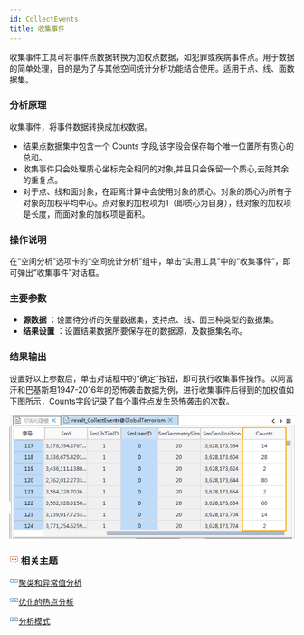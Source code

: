 ```yaml
---
id: CollectEvents
title: 收集事件
---
```

收集事件工具可将事件点数据转换为加权点数据，如犯罪或疾病事件点。用于数据的简单处理，目的是为了与其他空间统计分析功能结合使用。适用于点、线、面数据集。

### 分析原理

收集事件，将事件数据转换成加权数据。

  * 结果点数据集中包含一个 Counts 字段,该字段会保存每个唯一位置所有质心的总和。
  * 收集事件只会处理质心坐标完全相同的对象,并且只会保留一个质心,去除其余的重复点。
  * 对于点、线和面对象，在距离计算中会使用对象的质心。对象的质心为所有子对象的加权平均中心。点对象的加权项为1（即质心为自身），线对象的加权项是长度，而面对象的加权项是面积。

### 操作说明

在“空间分析”选项卡的“空间统计分析”组中，单击“实用工具”中的“收集事件”，即可弹出“收集事件”对话框。

### 主要参数

  * **源数据** ：设置待分析的矢量数据集，支持点、线、面三种类型的数据集。
  * **结果设置** ：设置结果数据所要保存在的数据源，及数据集名称。

### 结果输出

设置好以上参数后，单击对话框中的“确定”按钮，即可执行收集事件操作。以阿富汗和巴基斯坦1947-2016年的恐怖袭击数据为例，进行收集事件后得到的加权值如下图所示，Counts字段记录了每个事件点发生恐怖袭击的次数。

![](img/CollectEvents.png)

### ![](img/seealso.png) 相关主题

![](img/smalltitle.png)[聚类和异常值分析](ClusterOutlierAnalyst.html)

![](img/smalltitle.png)[优化的热点分析](OptimizedHotSpotAnalyst.html)

![](img/smalltitle.png)[分析模式](AnalyzingPatterns.html)



